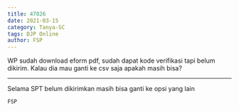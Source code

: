 ```yaml
---
title: 47026
date: 2021-03-15
category: Tanya-SC
tags: DJP Online
author: FSP
---
```


WP sudah download eform pdf, sudah dapat kode verifikasi tapi belum dikirim. Kalau dia mau ganti ke csv saja apakah masih bisa?

---

Selama SPT belum dikirimkan masih bisa ganti ke opsi yang lain

`FSP`
